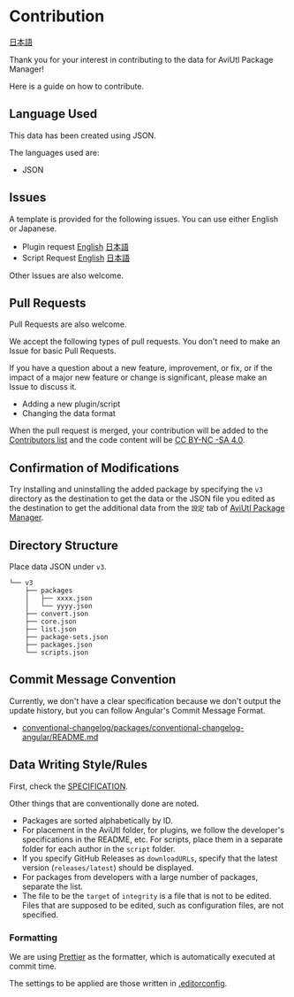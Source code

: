 # Contribution

[日本語](./CONTRIBUTING.md)

Thank you for your interest in contributing to the data for AviUtl Package Manager!

Here is a guide on how to contribute.

## Language Used

This data has been created using JSON.

The languages used are:

- JSON

## Issues

A template is provided for the following issues. You can use either English or Japanese.

- Plugin request [English](https://github.com/team-apm/apm-data/issues/new?labels=plugin&template=plugin_request.md) [日本語](https://github.com/team-apm/apm-data/issues/new?labels=plugin&template=plugin_request_ja.md)
- Script Request [English](https://github.com/team-apm/apm-data/issues/new?labels=script&template=script_request.md) [日本語](https://github.com/team-apm/apm-data/issues/new?labels=script&template=script_request_ja.md)

Other Issues are also welcome.

## Pull Requests

Pull Requests are also welcome.

We accept the following types of pull requests. You don't need to make an Issue for basic Pull Requests.

If you have a question about a new feature, improvement, or fix, or if the impact of a major new feature or change is significant, please make an Issue to discuss it.

- Adding a new plugin/script
- Changing the data format

When the pull request is merged, your contribution will be added to the [Contributors list](https://github.com/team-apm/apm/graphs/contributors) and the code content will be [CC BY-NC -SA 4.0](./LICENSE).

## Confirmation of Modifications

Try installing and uninstalling the added package by specifying the `v3` directory as the destination to get the data or the JSON file you edited as the destination to get the additional data from the `設定` tab of [AviUtl Package Manager](https://github.com/team-apm/apm).

## Directory Structure

Place data JSON under `v3`.

```text
└── v3
    ├── packages
    │   ├── xxxx.json
    │   └── yyyy.json
    ├── convert.json
    ├── core.json
    ├── list.json
    ├── package-sets.json
    ├── packages.json
    └── scripts.json
```

## Commit Message Convention

Currently, we don't have a clear specification because we don't output the update history, but you can follow Angular's Commit Message Format.

- [conventional-changelog/packages/conventional-changelog-angular/README.md](https://github.com/conventional-changelog/conventional-changelog/blob/master/packages/conventional-changelog-angular/README.md)

## Data Writing Style/Rules

First, check the [SPECIFICATION](./v3/SPECIFICATION.md).

Other things that are conventionally done are noted.

- Packages are sorted alphabetically by ID.
- For placement in the AviUtl folder, for plugins, we follow the developer's specifications in the README, etc. For scripts, place them in a separate folder for each author in the `script` folder.
- If you specify GitHub Releases as `downloadURLs`, specify that the latest version (`releases/latest`) should be displayed.
- For packages from developers with a large number of packages, separate the list.
- The file to be the `target` of `integrity` is a file that is not to be edited. Files that are supposed to be edited, such as configuration files, are not specified.

### Formatting

We are using [Prettier](https://prettier.io/) as the formatter, which is automatically executed at commit time.

The settings to be applied are those written in [.editorconfig](./.editorconfig).
